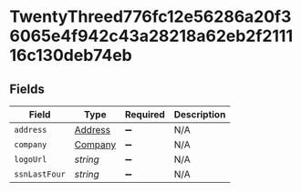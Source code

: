 # TwentyThreed776fc12e56286a20f36065e4f942c43a28218a62eb2f211116c130deb74eb


## Fields

| Field                                     | Type                                      | Required                                  | Description                               |
| ----------------------------------------- | ----------------------------------------- | ----------------------------------------- | ----------------------------------------- |
| `address`                                 | [Address](../../models/shared/address.md) | :heavy_minus_sign:                        | N/A                                       |
| `company`                                 | [Company](../../models/shared/company.md) | :heavy_minus_sign:                        | N/A                                       |
| `logoUrl`                                 | *string*                                  | :heavy_minus_sign:                        | N/A                                       |
| `ssnLastFour`                             | *string*                                  | :heavy_minus_sign:                        | N/A                                       |
